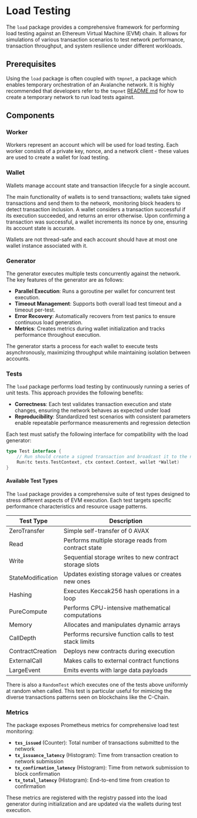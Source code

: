 # Load Testing

The `load` package provides a comprehensive framework for performing load testing 
against an Ethereum Virtual Machine (EVM) chain. It allows for simulations of various
transaction scenarios to test network performance, transaction throughput, and system
resilience under different workloads.

## Prerequisites

Using the `load` package is often coupled with `tmpnet`, a package which enables temporary orchestration of an Avalanche network. It is highly recommended that developers refer to the `tmpnet` [README.md](../fixture/tmpnet/README.md) for how to create a temporary network to run load tests against.

## Components

### Worker

Workers represent an account which will be used for load testing. Each worker consists of a private key, nonce, and a network client - these values are used to create a wallet for load testing.

### Wallet

Wallets manage account state and transaction lifecycle for a single account.

The main functionality of wallets is to send transactions; wallets take signed transactions
and send them to the network, monitoring block headers to detect transaction inclusion. A wallet
considers a transaction successful if its execution succeeded, and returns an error otherwise. 
Upon confirming a transaction was successful, a wallet increments its nonce by one, ensuring its account
state is accurate.

Wallets are not thread-safe and each account should have at most one wallet instance associated with it.

### Generator

The generator executes multiple tests concurrently against the network. The key features of the 
generator are as follows:

- **Parallel Execution**: Runs a goroutine per wallet for concurrent test execution.
- **Timeout Management**: Supports both overall load test timeout and a timeout per-test.
- **Error Recovery**: Automatically recovers from test panics to ensure continuous load generation.
- **Metrics**: Creates metrics during wallet initialization and tracks performance throughout execution.

The generator starts a process for each wallet to execute tests asynchronously, maximizing throughput while maintaining isolation between accounts.

### Tests

The `load` package performs load testing by continuously running a series of unit tests. This approach provides the following benefits:

- **Correctness**: Each test validates transaction execution and state changes, ensuring the network behaves as expected under load
- **Reproducibility**: Standardized test scenarios with consistent parameters enable repeatable performance measurements and regression detection

Each test must satisfy the following interface for compatibility with the load generator:

```go
type Test interface {
    // Run should create a signed transaction and broadcast it to the network via wallet.
    Run(tc tests.TestContext, ctx context.Context, wallet *Wallet)
}
```

#### Available Test Types

The `load` package provides a comprehensive suite of test types designed to stress different aspects of EVM execution. Each test targets specific performance characteristics and resource usage patterns.

| Test Type         | Description                                             |
| ----------------- | ------------------------------------------------------- |
| ZeroTransfer      | Simple self-transfer of 0 AVAX                          |
| Read              | Performs multiple storage reads from contract state     |
| Write             | Sequential storage writes to new contract storage slots |
| StateModification | Updates existing storage values or creates new ones     |
| Hashing           | Executes Keccak256 hash operations in a loop            |
| PureCompute       | Performs CPU-intensive mathematical computations        |
| Memory            | Allocates and manipulates dynamic arrays                |
| CallDepth         | Performs recursive function calls to test stack limits  |
| ContractCreation  | Deploys new contracts during execution                  |
| ExternalCall      | Makes calls to external contract functions              |
| LargeEvent        | Emits events with large data payloads                   |

There is also a `RandomTest` which executes one of the tests above uniformly at random when called. This test is particular useful for mimicing the diverse transactions patterns seen on blockchains like the C-Chain.

### Metrics

The package exposes Prometheus metrics for comprehensive load test monitoring:

- **`txs_issued`** (Counter): Total number of transactions submitted to the network
- **`tx_issuance_latency`** (Histogram): Time from transaction creation to network submission
- **`tx_confirmation_latency`** (Histogram): Time from network submission to block confirmation  
- **`tx_total_latency`** (Histogram): End-to-end time from creation to confirmation

These metrics are registered with the registry passed into the load generator during initialization and are updated via the wallets during test execution.

